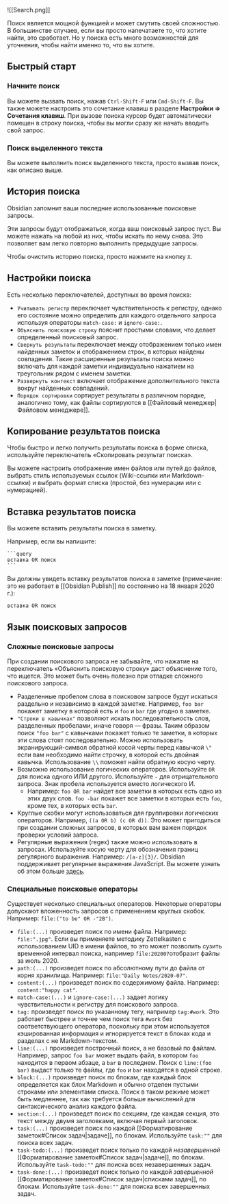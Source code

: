 ![[Search.png]]

Поиск является мощной функцией и может смутить своей сложностью. В большинстве случаев, если вы просто напечатаете то, что хотите найти, это сработает. Но у поиска есть много возможностей для уточнения, чтобы найти именно то, что вы хотите.

## Быстрый старт

### Начните поиск

Вы можете вызвать поиск, нажав `Ctrl-Shift-F` или `Cmd-Shift-F`. Вы также можете настроить это сочетание клавиш в разделе **Настройки => Сочетания клавиш**. При вызове поиска курсор будет автоматически помещен в строку поиска, чтобы вы могли сразу же начать вводить свой запрос.

### Поиск выделенного текста

Вы можете выполнить поиск выделенного текста, просто вызвав поиск, как описано выше.

## История поиска

Obsidian запомнит ваши последние использованные поисковые запросы.

Эти запросы будут отображаться, когда ваш поисковый запрос пуст. Вы можете нажать на любой из них, чтобы искать по нему снова. Это позволяет вам легко повторно выполнить предыдущие запросы.

Чтобы очистить историю поиска, просто нажмите на кнопку `X`.

## Настройки поиска

Есть несколько переключателей, доступных во время поиска:

- `Учитывать регистр` переключает чувствительность к регистру, однако его состояние можно определить для каждого отдельного запроса используя операторы `match-case:` и `ignore-case:`.
- `Объяснить поисковую строку` пояснит простыми словами, что делает определенный поисковый запрос.
- `Свернуть результаты` переключает между отображением только имен найденных заметок и отображением строк, в которых найдены совпадения. Такие расширенные результаты поиска можно включать для каждой заметки индивидуально нажатием на треугольник рядом с именем заметки.
- `Развернуть контекст` включает отображение дополнительного текста вокруг найденных совпадений.
- `Порядок сортировки` сортирует результаты в различном порядке, аналогично тому, как файлы сортируются в [[Файловый менеджер|Файловом менеджере]].

## Копирование результатов поиска

Чтобы быстро и легко получить результаты поиска в форме списка, используйте переключатель «Скопировать результат поиска».

Вы можете настроить отображение имен файлов или путей до файлов, выбрать стиль используемых ссылок (Wiki-ссылки или Markdown-ссылки) и выбрать формат списка (простой, без нумерации или с нумерацией).

## Вставка результатов поиска

Вы можете вставить результаты поиска в заметку.

Например, если вы напишите:

<pre><code>```query
вставка OR поиск
```</code></pre>

Вы должны увидеть вставку результатов поиска в заметке (примечание: это не работает в [[Obsidian Publish]] по состоянию на 18 января 2020 г.):

```query
вставка OR поиск
```

## Язык поисковых запросов

### Сложные поисковые запросы

При создании поискового запроса не забывайте, что нажатие на переключатель «Объяснить поисковую строку» даст объяснение того, что ищется. Это может быть очень полезно при отладке сложного поискового запроса.

- Разделенные пробелом слова в поисковом запросе будут искаться раздельно и независимо в каждой заметке. Например, `foo bar` покажет заметку в которой есть и `foo` и `bar` где угодно в заметке.
- `"Строки в кавычках"` позволяют искать последовательность слов, разделенных пробелами, иначе говоря — фразы. Таким образом поиск `"foo bar"` с кавычками покажет только те заметки, в которых эти слова стоят последовательно. Можно использовать экранирующий-символ обратной косой черты перед кавычкой `\"` если вам необходимо найти строчку, в которой есть двойная кавычка. Использование `\\` поможет найти обратную косую черту.
- Возможно использование логических операторов. Используйте `OR` для поиска одного ИЛИ другого. Используйте `-` для отрицательного запроса. Знак пробела используется вместо логического И.
	- Например: `foo OR bar` найдет все заметки в которых есть одно из этих двух слов. `foo -bar` покажет все заметки в которых есть `foo`, кроме тех, в которых есть `bar`.
- Круглые скобки могут использоваться для группировки логических операторов. Например, `((a OR b) (c OR d))`. Это может пригодиться при создании сложных запросов, в которых вам важен порядок проверки условий запроса.
- Регулярные выражения (regex) также можно использовать в запросах. Используйте косую черту для обозначения границ регулярного выражения. Например: `/[a-z]{3}/`. Obsidian поддерживает регулярные выражения JavaScript. Вы можете узнать об этом больше [здесь](https://developer.mozilla.org/ru/docs/Web/JavaScript/Guide/Regular_Expressions).

### Специальные поисковые операторы

Существует несколько специальных операторов. Некоторые операторы допускают вложенность запросов с применением круглых скобок. Например: `file:("to be" OR -"2B")`.

- `file:(...)` произведет поиск по имени файла. Например: `file:".jpg"`. Если вы применяете методику Zettelkasten с использованием UID в имени файлов, то это может позволить сузить временной интервал поиска, например `file:202007`отобразит файлы за июль 2020.
- `path:(...)` произведет поиск по абсолютному пути до файла от корня хранилища. Например: `file:"Daily Notes/2020-07"`.
- `content:(...)` произведет поиск по содержимому файла. Например: `content:"happy cat"`.
- `match-case:(...)` и `ignore-case:(...)` задает логику чувствительности к регистру для поискового запроса.
- `tag:` произведет поиск по указанному тегу, например `tag:#work`. Это работает быстрее и точнее чем поиск тега `#work` без соответствующего оператора, поскольку при этом используется кэшированная информация и игнорируется текст в блоках кода и разделах с не Markdown-текстом.
- `line:(...)` произведет построчный поиск, а не базовый по файлам. Например, запрос `foo bar` может выдать файл, в котором `foo` находится в первом абзаце, а `bar` в последнем. Поиск с `line:(foo bar)` выдаст только те файлы, где `foo` и `bar` находятся в одной строке.
- `block:(...)` произведет поиск по блокам, где каждый блок определяется как блок Markdown и обычно отделен пустыми строками или элементами списка. Поиск в таком режиме может быть медленнее, так как требуется больше вычислений для синтаксического анализ каждого файла.
- `section:(...)` произведет поиск по секциям, где каждая секция, это текст между двумя заголовками, включая первый заголовок.
- `task:(...)` произведет поиск по каждой [[Форматирование заметок#Список задач|задаче]], по блокам. Используйте `task:""` для поиска всех задач.
- `task-todo:(...)` произведет поиск только по каждой *незавершенной* [[Форматирование заметок#Список задач|задаче]], по блокам. Используйте `task-todo:""` для поиска всех незавершенных задач.
- `task-done:(...)` произведет поиск только по каждой *завершенной* [[Форматирование заметок#Список задач|списками задач]], по блокам. Используйте `task-done:""` для поиска всех завершенных задач.